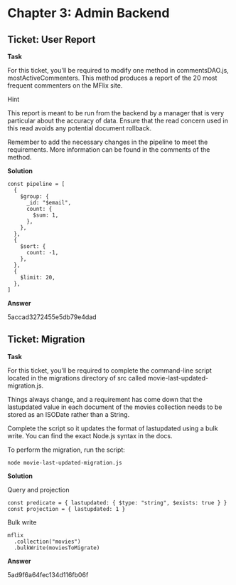 # Chapter 3: Admin Backend
## Ticket: User Report
**Task**

For this ticket, you'll be required to modify one method in commentsDAO.js, mostActiveCommenters. This method produces a report of the 20 most frequent commenters on the MFlix site.

Hint

This report is meant to be run from the backend by a manager that is very particular about the accuracy of data. Ensure that the read concern used in this read avoids any potential document rollback.

Remember to add the necessary changes in the pipeline to meet the requirements. More information can be found in the comments of the method.

**Solution**

```
const pipeline = [
  {
    $group: {
      _id: "$email",
      count: {
        $sum: 1,
      },
    },
  },
  {
    $sort: {
      count: -1,
    },
  },
  {
    $limit: 20,
  },
]
```

**Answer**

5accad3272455e5db79e4dad

## Ticket: Migration
**Task**

For this ticket, you'll be required to complete the command-line script located in the migrations directory of src called movie-last-updated-migration.js.

Things always change, and a requirement has come down that the lastupdated value in each document of the movies collection needs to be stored as an ISODate rather than a String.

Complete the script so it updates the format of lastupdated using a bulk write. You can find the exact Node.js syntax in the docs.

To perform the migration, run the script:

```
node movie-last-updated-migration.js
```

**Solution**

Query and projection
```
const predicate = { lastupdated: { $type: "string", $exists: true } }
const projection = { lastupdated: 1 }
```

Bulk write
```
mflix
  .collection("movies")
  .bulkWrite(moviesToMigrate)
```

**Answer**

5ad9f6a64fec134d116fb06f

